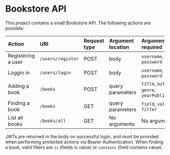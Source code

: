# Bookstore API

This project contains a small Bookstore API. The following actions are possible: 

| Action            | URI              | Request type | Argument location | Arguments required                          | JWT protected |
|:------------------|:-----------------|:-------------|:------------------|:--------------------------------------------|:--------------|
| Registering a user| `/users/register`| POST         | body              | `username`, `password`                      | No            |
| Loggin in         | `/users/login`   | POST         | body              | `username`, `password`                      | No            |
| Adding a book     | `/books`         | POST         | query parameters  | `title`, `author`, `genre`, `yearPublished` | Yes           |
| Finding a book    | `/books`         | GET          | query parameters  | `field`, `value`, `filter`                  | Yes           |
| List all books    | `/books/all`     | GET          | No arguments      | No arguments                                | Yes           |

JWTs are returned in the body on successful login, and must be provided when performing protected actions via Bearer Authentication. 
When finding a book, valid filters are `is` (fields is value) or `contains` (field contains value). 